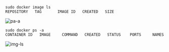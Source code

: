 ```
sudo docker image ls
REPOSITORY   TAG       IMAGE ID   CREATED   SIZE
```
![pa-a](https://github.com/user-attachments/assets/4db7015e-8680-4c64-baf6-77d99b7f0aeb)

```
sudo docker ps -a
CONTAINER ID   IMAGE     COMMAND   CREATED   STATUS    PORTS     NAMES
```
![img-ls](https://github.com/user-attachments/assets/392de76a-b8f9-4354-bad7-f1dd05eeb386)
